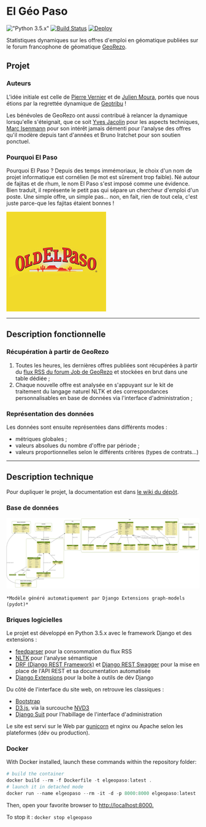 # El Géo Paso

!["Python 3.5.x"](https://img.shields.io/badge/python-3.5-blue.svg) [![Build Status](https://travis-ci.org/Guts/elpaso.svg?branch=master)](https://travis-ci.org/Guts/elpaso)
[![Deploy](https://www.herokucdn.com/deploy/button.svg)](https://heroku.com/deploy)

Statistiques dynamiques sur les offres d'emploi en géomatique publiées sur le forum francophone de géomatique [GeoRezo](http://georezo.net/forum/viewforum.php?id=10).

## Projet

### Auteurs

L'idée initiale est celle de [Pierre Vernier](https://github.com/pvernier) et de [Julien Moura](https://github.com/Guts), portés que nous étions par la regrettée dynamique de [Geotribu](http://geotribu.net) !

Les bénévoles de GeoRezo ont aussi contribué à relancer la dynamique lorsqu'elle s'éteignait, que ce soit [Yves Jacolin](https://github.com/yjacolin) pour les aspects techniques, [Marc Isenmann](https://www.linkedin.com/in/marc-isenmann-9b764b109/) pour son intérêt jamais démenti pour l'analyse des offres qu'il modère depuis tant d'années et Bruno Iratchet pour son soutien ponctuel.

### Pourquoi El Paso

Pourquoi El Paso ? Depuis des temps immémoriaux, le choix d'un nom de projet informatique est cornélien (le mot est sûrement trop faible). Né autour de fajitas et de rhum, le nom El Paso s'est imposé comme une évidence. Bien traduit, il représente le petit pas qui sépare un chercheur d'emploi d'un poste. Une simple offre, un simple pas... non, en fait, rien de tout cela, c'est juste parce-que les fajitas étaient bonnes !

![El Paso, logo](docs/OldElPaso_logo.jpg "Logo Old El Paso")

----

## Description fonctionnelle

### Récupération à partir de GeoRezo

1. Toutes les heures, les dernières offres publiées sont récupérées à partir du [flux RSS du forum Job de GeoRezo](https://georezo.net/extern.php?fid=10) et stockées en brut dans une table dédiée ;
2. Chaque nouvelle offre est analysée en s'appuyant sur le kit de traitement du langage naturel NLTK et des correspondances personnalisables en base de données via l'interface d'administration ;

### Représentation des données

Les données sont ensuite représentées dans différents modes :

* métriques globales ;
* valeurs absolues du nombre d'offre par période ;
* valeurs proportionnelles selon le différents critères (types de contrats...)

----

## Description technique

Pour dupliquer le projet, la documentation est dans [le wiki du dépôt](https://github.com/Guts/elpaso/wiki).

### Base de données

!["El Géo Paso - Modèle graphique de la base de données"](docs/elpaso_db_models_graph.png "El Geo Paso - DB")

    *Modèle généré automatiquement par Django Extensions graph-models (pydot)*

### Briques logicielles

Le projet est développé en Python 3.5.x avec le framework Django et des extensions :

* [feedparser](https://pypi.org/project/feedparser/) pour la consommation du flux RSS
* [NLTK](http://www.nltk.org/) pour l'analyse sémantique
* [DRF (Django REST Framework)](http://www.django-rest-framework.org/) et [Django REST Swagger](https://github.com/marcgibbons/django-rest-swagger) pour la mise en place de l'API REST et sa documentation automatisée
* [Django Extensions](https://github.com/django-extensions/django-extensions) pour la boîte à outils de dév Django

Du côté de l'interface du site web, on retrouve les classiques :

* [Bootstrap](https://getbootstrap.com/)
* [D3.js](https://d3js.org/), via la surcouche [NVD3](http://nvd3.org)
* [Django Suit](http://djangosuit.com/) pour l'habillage de l'interface d'administration

Le site est servi sur le Web par [gunicorn](http://gunicorn.org/) et nginx ou Apache selon les plateformes (dév ou production).

### Docker

With Docker installed, launch these commands within the repository folder:

```powershell
# build the container
docker build --rm -f Dockerfile -t elgeopaso:latest .
# launch it in detached mode
docker run --name elgeopaso --rm -it -d -p 8000:8000 elgeopaso:latest
```

Then, open your favorite browser to <http://localhost:8000.>

To stop it : ```docker stop elgeopaso```
